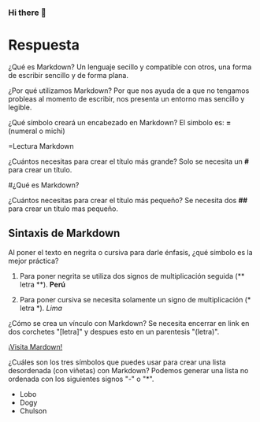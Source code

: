 ### Hi there 👋

# Respuesta

¿Qué es Markdown?
Un lenguaje secillo y compatible con otros, una forma de escribir sencillo y de forma plana.

¿Por qué utilizamos Markdown?
Por que nos ayuda de a que no tengamos probleas al momento de escribir, nos presenta un entorno mas sencillo y legible. 

¿Qué símbolo creará un encabezado en Markdown?
El simbolo es: **=** (numeral o michi)

=Lectura Markdown

¿Cuántos necesitas para crear el título más grande?
Solo se necesita un **#** para crear un título.

#¿Qué es Markdown?

¿Cuántos necesitas para crear el título más pequeño?
Se necesita dos **##** para crear un título mas pequeño.

## Sintaxis de Markdown

Al poner el texto en negrita o cursiva para darle énfasis, ¿qué símbolo es la mejor práctica?

1. Para poner negrita se utiliza dos signos de multiplicación seguida (** letra **).
**Perú**

2. Para poner cursiva se necesita solamente un signo de multiplicación (* letra *).
*Lima*

¿Cómo se crea un vínculo con Markdown?
Se necesita encerrar en link en dos corchetes "[letra]" y despues esto en un parentesis "(letra)".

[¡Visita Mardown!](https://markdown.es/)

¿Cuáles son los tres símbolos que puedes usar para crear una lista desordenada (con viñetas) con Markdown?
Podemos generar una lista no ordenada con los siguientes signos "-" o "*".

- Lobo
- Dogy
- Chulson 
